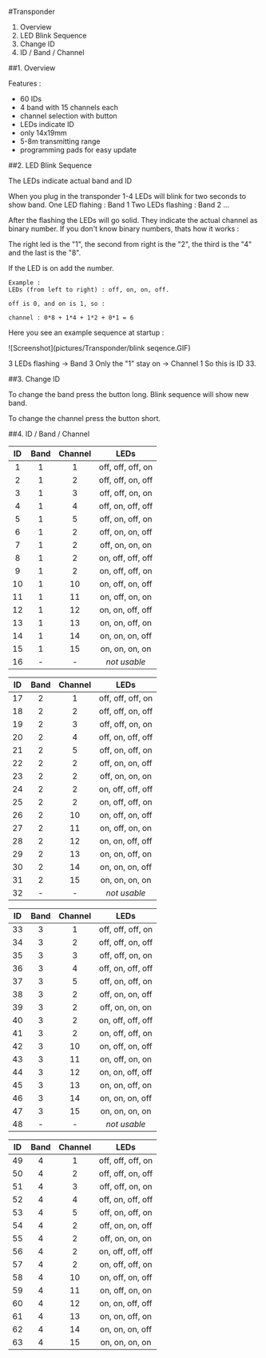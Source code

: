 #Transponder

1. Overview
2. LED Blink Sequence
3. Change ID
4. ID / Band / Channel

##1. Overview

Features :
  - 60 IDs
  - 4 band with 15 channels each
  - channel selection with button
  - LEDs indicate ID
  - only 14x19mm
  - 5-8m transmitting range
  - programming pads for easy update
  
##2. LED Blink Sequence

The LEDs indicate actual band and ID

When you plug in the transponder 1-4 LEDs will blink for two seconds to show band.
One LED flahing : Band 1
Two LEDs flashing : Band 2
...

After the flashing the LEDs will go solid. They indicate the actual channel as binary number.
If you don't know binary numbers, thats how it works :

The right led is the "1", the second from right is the "2", the third is the "4" and the last is the "8".

If the LED is on add the number.

````
Example :
LEDs (from left to right) : off, on, on, off.

off is 0, and on is 1, so :

channel : 0*8 + 1*4 + 1*2 + 0*1 = 6 
```` 

Here you see an example sequence at startup :

![Screenshot](pictures/Transponder/blink seqence.GIF)

3 LEDs flashing -> Band 3
Only the "1" stay on -> Channel 1
So this is ID 33.

##3. Change ID

To change the band press the button long. Blink sequence will show new band.

To change the channel press the button short.

##4. ID / Band / Channel

| ID | Band | Channel | LEDs              |
|:--:|:----:|:-------:|:-----------------:|
|  1 |   1  |    1    | off, off, off, on |
|  2 |   1  |    2    | off, off, on, off |
|  3 |   1  |    3    | off, off, on, on  |
|  4 |   1  |    4    | off, on, off, off |
|  5 |   1  |    5    | off, on, off, on  |
|  6 |   1  |    2    | off, on, on, off  |
|  7 |   1  |    2    | off, on, on, on   |
|  8 |   1  |    2    | on, off, off, off |
|  9 |   1  |    2    | on, off, off, on  |
| 10 |   1  |   10    | on, off, on, off  |
| 11 |   1  |   11    | on, off, on, on   |
| 12 |   1  |   12    | on, on, off, off  |
| 13 |   1  |   13    | on, on, off, on   |
| 14 |   1  |   14    | on, on, on, off   |
| 15 |   1  |   15    | on, on, on, on    |
| 16 |   -  |    -    | _not usable_      |

| ID | Band | Channel | LEDs              |
|:--:|:----:|:-------:|:-----------------:|
| 17 |   2  |    1    | off, off, off, on |
| 18 |   2  |    2    | off, off, on, off |
| 19 |   2  |    3    | off, off, on, on  |
| 20 |   2  |    4    | off, on, off, off |
| 21 |   2  |    5    | off, on, off, on  |
| 22 |   2  |    2    | off, on, on, off  |
| 23 |   2  |    2    | off, on, on, on   |
| 24 |   2  |    2    | on, off, off, off |
| 25 |   2  |    2    | on, off, off, on  |
| 26 |   2  |   10    | on, off, on, off  |
| 27 |   2  |   11    | on, off, on, on   |
| 28 |   2  |   12    | on, on, off, off  |
| 29 |   2  |   13    | on, on, off, on   |
| 30 |   2  |   14    | on, on, on, off   |
| 31 |   2  |   15    | on, on, on, on    |
| 32 |   -  |    -    | _not usable_      |

| ID | Band | Channel | LEDs              |
|:--:|:----:|:-------:|:-----------------:|
| 33 |   3  |    1    | off, off, off, on |
| 34 |   3  |    2    | off, off, on, off |
| 35 |   3  |    3    | off, off, on, on  |
| 36 |   3  |    4    | off, on, off, off |
| 37 |   3  |    5    | off, on, off, on  |
| 38 |   3  |    2    | off, on, on, off  |
| 39 |   3  |    2    | off, on, on, on   |
| 40 |   3  |    2    | on, off, off, off |
| 41 |   3  |    2    | on, off, off, on  |
| 42 |   3  |   10    | on, off, on, off  |
| 43 |   3  |   11    | on, off, on, on   |
| 44 |   3  |   12    | on, on, off, off  |
| 45 |   3  |   13    | on, on, off, on   |
| 46 |   3  |   14    | on, on, on, off   |
| 47 |   3  |   15    | on, on, on, on    |
| 48 |   -  |    -    | _not usable_      |

| ID | Band | Channel | LEDs              |
|:--:|:----:|:-------:|:-----------------:|
| 49 |   4  |    1    | off, off, off, on |
| 50 |   4  |    2    | off, off, on, off |
| 51 |   4  |    3    | off, off, on, on  |
| 52 |   4  |    4    | off, on, off, off |
| 53 |   4  |    5    | off, on, off, on  |
| 54 |   4  |    2    | off, on, on, off  |
| 55 |   4  |    2    | off, on, on, on   |
| 56 |   4  |    2    | on, off, off, off |
| 57 |   4  |    2    | on, off, off, on  |
| 58 |   4  |   10    | on, off, on, off  |
| 59 |   4  |   11    | on, off, on, on   |
| 60 |   4  |   12    | on, on, off, off  |
| 61 |   4  |   13    | on, on, off, on   |
| 62 |   4  |   14    | on, on, on, off   |
| 63 |   4  |   15    | on, on, on, on    |
